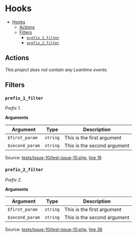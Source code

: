 # Hooks

- [Hooks](#hooks)
  - [Actions](#actions)
  - [Filters](#filters)
    - [`prefix_1_filter`](#prefix_1_filter)
    - [`prefix_2_filter`](#prefix_2_filter)

## Actions

*This project does not contain any Leantime events.*

## Filters

### `prefix_1_filter`

*Prefix 1.*

**Arguments**

Argument | Type | Description
-------- | ---- | -----------
`$first_param` | `string` | This is the first argument
`$second_param` | `string` | This is the second argument

Source: [tests/issue-10/test-issue-10.php](test-issue-10.php), [line 19](test-issue-10.php#L19-L25)

### `prefix_2_filter`

*Prefix 2.*

**Arguments**

Argument | Type | Description
-------- | ---- | -----------
`$first_param` | `string` | This is the first argument
`$second_param` | `string` | This is the second argument

Source: [tests/issue-10/test-issue-10.php](test-issue-10.php), [line 36](test-issue-10.php#L36-L42)
